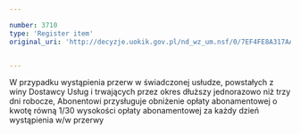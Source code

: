 ```yaml
---

number: 3710
type: 'Register item'
original_uri: 'http://decyzje.uokik.gov.pl/nd_wz_um.nsf/0/7EF4FE8A317AAB21C1257A770025F18B?OpenDocument'


---
```


W przypadku wystąpienia przerw w świadczonej usłudze, powstałych z winy Dostawcy Usług i trwających przez okres dłuższy jednorazowo niż trzy dni robocze, Abonentowi przysługuje obniżenie opłaty abonamentowej o kwotę równą 1/30 wysokości opłaty abonamentowej za każdy dzień wystąpienia w/w przerwy
